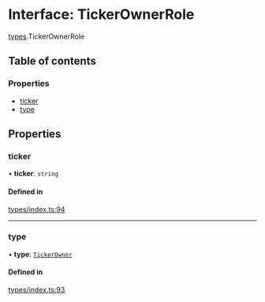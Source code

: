 # Interface: TickerOwnerRole

[types](../wiki/types).TickerOwnerRole

## Table of contents

### Properties

- [ticker](../wiki/types.TickerOwnerRole#ticker)
- [type](../wiki/types.TickerOwnerRole#type)

## Properties

### ticker

• **ticker**: `string`

#### Defined in

[types/index.ts:94](https://github.com/PolymeshAssociation/polymesh-sdk/blob/2d3ac2ae/src/types/index.ts#L94)

___

### type

• **type**: [`TickerOwner`](../wiki/types.RoleType#tickerowner)

#### Defined in

[types/index.ts:93](https://github.com/PolymeshAssociation/polymesh-sdk/blob/2d3ac2ae/src/types/index.ts#L93)

